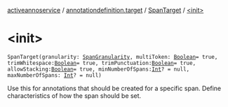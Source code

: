 [activeannoservice](../../index.md) / [annotationdefinition.target](../index.md) / [SpanTarget](index.md) / [&lt;init&gt;](./-init-.md)

# &lt;init&gt;

`SpanTarget(granularity: `[`SpanGranularity`](../-span-granularity/index.md)`, multiToken: `[`Boolean`](https://kotlinlang.org/api/latest/jvm/stdlib/kotlin/-boolean/index.html)` = true, trimWhitespace: `[`Boolean`](https://kotlinlang.org/api/latest/jvm/stdlib/kotlin/-boolean/index.html)` = true, trimPunctuation: `[`Boolean`](https://kotlinlang.org/api/latest/jvm/stdlib/kotlin/-boolean/index.html)` = true, allowStacking: `[`Boolean`](https://kotlinlang.org/api/latest/jvm/stdlib/kotlin/-boolean/index.html)` = true, minNumberOfSpans: `[`Int`](https://kotlinlang.org/api/latest/jvm/stdlib/kotlin/-int/index.html)`? = null, maxNumberOfSpans: `[`Int`](https://kotlinlang.org/api/latest/jvm/stdlib/kotlin/-int/index.html)`? = null)`

Use this for annotations that should be created for a specific span. Define characteristics of how the span should be set.

